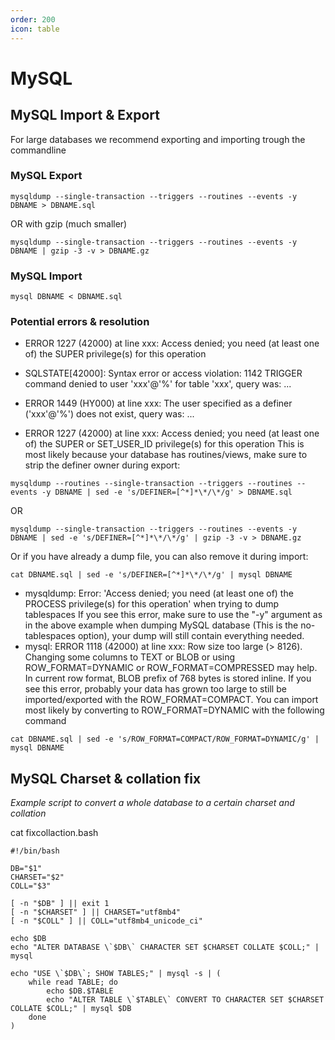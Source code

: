 ```yaml
---
order: 200
icon: table
---
```


# MySQL

## MySQL Import & Export

For large databases we recommend exporting and importing trough the commandline

### MySQL Export
```
mysqldump --single-transaction --triggers --routines --events -y DBNAME > DBNAME.sql
```
OR with gzip (much smaller)
```
mysqldump --single-transaction --triggers --routines --events -y DBNAME | gzip -3 -v > DBNAME.gz
```

### MySQL Import
```
mysql DBNAME < DBNAME.sql
```

### Potential errors & resolution

* ERROR 1227 (42000) at line xxx: Access denied; you need (at least one of) the SUPER privilege(s) for this operation
* SQLSTATE[42000]: Syntax error or access violation: 1142 TRIGGER command denied to user 'xxx'@'%' for table 'xxx', query was: ...
* ERROR 1449 (HY000) at line xxx: The user specified as a definer ('xxx'@'%') does not exist, query was: ...
  
* ERROR 1227 (42000) at line xxx: Access denied; you need (at least one of) the SUPER or SET_USER_ID privilege(s) for this operation
This is most likely because your database has routines/views, make sure to strip the definer owner during export:
```
mysqldump --routines --single-transaction --triggers --routines --events -y DBNAME | sed -e 's/DEFINER=[^*]*\*/\*/g' > DBNAME.sql
```
OR
```
mysqldump --single-transaction --triggers --routines --events -y DBNAME | sed -e 's/DEFINER=[^*]*\*/\*/g' | gzip -3 -v > DBNAME.gz
```
Or if you have already a dump file, you can also remove it during import:
```
cat DBNAME.sql | sed -e 's/DEFINER=[^*]*\*/\*/g' | mysql DBNAME
```

* mysqldump: Error: 'Access denied; you need (at least one of) the PROCESS privilege(s) for this operation' when trying to dump tablespaces
If you see this error, make sure to use the "-y" argument as in the above example when dumping MySQL database (This is the no-tablespaces option), your dump will still contain everything needed.
* mysql: ERROR 1118 (42000) at line xxx: Row size too large (> 8126). Changing some columns to TEXT or BLOB or using ROW_FORMAT=DYNAMIC or ROW_FORMAT=COMPRESSED may help. In current row format, BLOB prefix of 768 bytes is stored inline.
If you see this error, probably your data has grown too large to still be imported/exported with the ROW_FORMAT=COMPACT. You can import most likely by converting to ROW_FORMAT=DYNAMIC with the following command
```
cat DBNAME.sql | sed -e 's/ROW_FORMAT=COMPACT/ROW_FORMAT=DYNAMIC/g' | mysql DBNAME
```

## MySQL Charset & collation fix

_Example script to convert a whole database to a certain charset and collation_ 

cat fixcollaction.bash
```
#!/bin/bash

DB="$1"
CHARSET="$2"
COLL="$3"

[ -n "$DB" ] || exit 1
[ -n "$CHARSET" ] || CHARSET="utf8mb4"
[ -n "$COLL" ] || COLL="utf8mb4_unicode_ci"

echo $DB
echo "ALTER DATABASE \`$DB\` CHARACTER SET $CHARSET COLLATE $COLL;" | mysql

echo "USE \`$DB\`; SHOW TABLES;" | mysql -s | (
    while read TABLE; do
        echo $DB.$TABLE
        echo "ALTER TABLE \`$TABLE\` CONVERT TO CHARACTER SET $CHARSET COLLATE $COLL;" | mysql $DB
    done
)
```
